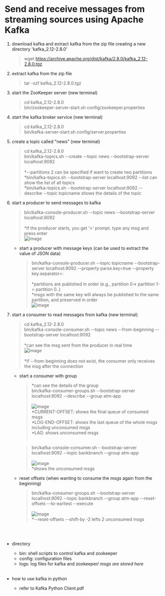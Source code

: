 # Send and receive messages from streaming sources using Apache Kafka
1. download kafka and extract kafka from the zip file creating a new directory 'kafka_2.12-2.8.0'
   > wget https://archive.apache.org/dist/kafka/2.8.0/kafka_2.12-2.8.0.tgz 

2. extract kafka from the zip file
   > tar -xzf kafka_2.12-2.8.0.tgz

3. start the ZooKeeper server (new terminal)
   > cd kafka_2.12-2.8.0 <br/>
   > bin/zookeeper-server-start.sh config/zookeeper.properties

4. start the kafka broker service (new terminal)
   > cd kafka_2.12-2.8.0 <br/>
   > bin/kafka-server-start.sh config/server.properties

5. create a topic called "news" (new terminal)
   > cd kafka_2.12-2.8.0 <br/>
   > bin/kafka-topics.sh --create --topic news --bootstrap-server localhost:9092 <br/><br/>
   > *--partitions 2 can be specified if want to create two partitions <br/>
   > *bin/kafka-topics.sh --bootstrap-server localhost:9092 --list can show the list of all topics <br/>
   > *bin/kafka-topics.sh --bootstrap-server localhost:9092 --describe --topic topicname shows the details of the topic

6. start a producer to send messages to kafka
   > bin/kafka-console-producer.sh --topic news --bootstrap-server localhost:9092 <br/><br/>
   > *if the producer starts, you get '>' prompt. type any msg and press enter <br/>
   > ![image](https://github.com/youngmin-jin/practice/assets/135728064/21f71c71-220e-4a25-bc3f-c5538767b9c9) 

   - start a producer with message keys (can be used to extract the value of JSON data)
      > bin/kafka-console-producer.sh --topic topicname --bootstrap-server localhost:9092 --property parse.key=true --property key.separator=: <br/><br/>
      > *partitions are published in order (e.g., partition 0-> partition 1-> partition 0..) <br/>
      > *msgs with the same key will always be published to the same partition, and preserved in order <br/>
      > ![image](https://github.com/youngmin-jin/practice/assets/135728064/7ff9a92a-9366-4dfa-8bb9-fc89b414f86a)


7. start a consumer to read messages from kafka (new terminal)
   > cd kafka_2.12-2.8.0 <br/>
   > bin/kafka-console-consumer.sh --topic news --from-beginning --bootstrap-server localhost:9092 <br/><br/>
   > *can see the msg sent from the producer in real time <br/>
   > ![image](https://github.com/youngmin-jin/practice/assets/135728064/388dd58c-d619-4990-a9e8-c21e0eb9e800) <br/><br/>
   > *if --from-beginning does not exist, the consumer only receives the msg after the connection 

   - start a consumer with group
      > *can see the details of the group <br/>
      > bin/kafka-consumer-groups.sh --bootstrap-server localhost:9092 --describe --group atm-app <br/><br/>
      > ![image](https://github.com/youngmin-jin/practice/assets/135728064/53d8ea70-dce2-47b8-9b2c-47addae804e5) <br/>
      > *CURRENT-OFFSET: shows the final queue of consumed msgs <br/>
      > *LOG-END-OFFSET: shows the last queue of the whole msgs including unconsumed msgs <br/>
      > *LAG: shows unconsumed msgs <br/><br/>
      
      > bin/kafka-console-consumer.sh --bootstrap-server localhost:9092 --topic bankbranch --group atm-app <br/><br/>
      > ![image](https://github.com/youngmin-jin/practice/assets/135728064/0528c2a0-dd4e-4868-851e-3d090fb9cbe6) <br/>
      > *shows the unconsumed msgs

   - reset offsets (when wanting to consume the msgs again from the beginning)
      > bin/kafka-consumer-groups.sh --bootstrap-server localhost:9092  --topic bankbranch --group atm-app --reset-offsets --to-earliest --execute <br/><br/>
      > ![image](https://github.com/youngmin-jin/practice/assets/135728064/349e7120-f7d7-4bb1-88d8-26faa4fb2053) <br/>
      > *--reset-offsets --shift-by -2 lefts 2 unconsumed msgs


<br/><br/>
- directory
  - bin: shell scripts to control kafka and zookeeper
  - config: configuration files
  - logs: log files for kafka and zookeeper/ _msgs are stored here_ <br/><br/>

- how to use kafka in python
  - refer to Kafka Python Client.pdf  
